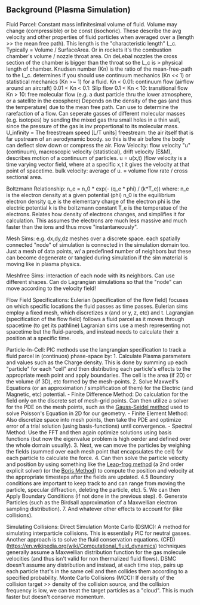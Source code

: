 ## Background (Plasma Simulation)

Fluid Parcel:
    Constant mass infinitesimal volume of fluid.
    Volume may change (compressible) or be const (isochoric).
    These describe the avg velocity and other properties of fluid particles when averaged over a (length >> the mean free path). 
        This length is the "characteristic length" L_c. Typically = Volume / SurfaceArea.
        Or in rockets it's the combustion chamber's volume / nozzle throat area.
            On deLebal nozzles the cross section of the chamber is bigger than the throat so the L_c is > physical length of chamber.
Knudsen number (Kn) is the ratio of the mean-free-path to the L_c. 
    determines if you should use continuum mechanics (Kn << 1) or statistical mechanics (Kn >~ 1) for a fluid.
        Kn < 0.01: continuum flow (airflow around an aircraft)
        0.01 < Kn < 0.1: Slip flow
        0.1 < Kn < 10: transitional flow
        Kn > 10: free molecular flow (e.g. a dust particle thru the lower atmosphere, or a satellite in the exosphere)
    Depends on the density of the gas (and thus the temperature) due to the mean free path.
    Can use to determine the rarefaction of a flow.
    Can seperate gasses of different molecular masses (e.g. isotopes) by sending the mixed gas thru small holes in a thin wall,
        since the pressure of the gas is inv propertional to its molecular mass.
U_infinity = The freestream speed [L/T units]
    freestream: the air itself that is far upstream of an aerodynamic boody.
    so this is the air before the body can deflect slow down or compress the air.
Flow Velocity:
    flow velocity "u" (continuum), macroscopic velocity (statistical), drift velocity (E&M), describes motion of a continuum of particles.
    u = u(x,t) (flow velocity is a time varying vector field, where at a specific x,t it gives the velocity at that point of spacetime.
    bulk velocity: average of u. = volume flow rate / cross sectional area.

Boltzmann Relationship:
    n_e = n_0 * exp(- (q_e * phi) / (k*T_e))
    where:
        n_e is the electron density at a given potential (phi)
        n_0 is the equilibrium electron density
        q_e is the elementary charge of the electron
        phi is the electric potential
        k is the boltzmann constant
        T_e is the temperatue of the electrons.
    Relates how density of electrons changes, and simplifies it for calculation. 
    This assumes the electrons are much less massive and much faster than the ions and thus move "instantaneously".


Mesh Sims:
    e.g. dx,dy,dz meshes over a discrete space. each spatially connected "node" of simulation is connected in the simulation domain too.
    Just a mesh of data points, w/ a predefined number of neighbors but these can become degenerate or tangled during simulation if the 
    sim material is moving like in plasma physics.
    
Meshfree Sims:
    interaction of each node with its neighbors. Can use different shapes.
    Can do Lagrangian simulations so that the "node" can move according to the velocity field!

Flow Field Specifications:
    Eulerian (specification of the flow field) focuses on which specific locations the fluid passes as time passes.
        Eulerian sims employ a fixed mesh, which discretizes x (and or y, z, etc) and t.
    Lagrangian (specification of the flow field) follows a fluid parcel as it moves through spacetime (to get its pathline)
        Lagranian sims use a mesh representing not spacetime but the fluid-parcels, and instead needs to calculate their x position
        at a specific time.

Particle-In-Cell:
    PIC methods use the langrangian specification to track a fluid parcel in (continuos) phase-space by:
    1. Calculate Plasma parameters and values such as the Charge density. 
       This is done by summing up each "particle" for each "cell" and then distributing each particle's effects to the appropriate mesh point and apply boundaries.
       The cell is the area (if 2D) or the volume (if 3D), etc formed by the mesh-points.
    2. Solve Maxwell's Equations (or an approximation / simplification of them) for the Electric (and Magnetic, etc) potential.
       - Finite Difference Method:
         Do calculation for the field only on the discrete set of mesh-grid points. 
         Can then utilize a solver for the PDE on the mesh points, such as the [Gauss-Seidel method](https://en.wikipedia.org/wiki/Gauss%E2%80%93Seidel_method) used to solve Poisson's Equation in 2D for our geometry.
       - Finite Element Method:
         Also discretize space into mesh points, then take the PDE and optimize error of a trial solution (using basis-functions) until convergence.
       - Spectral Method:
         Use the FFT and then again optimize solutions using basis functions (but now the eigenvalue problem is high oerder and defined over the whole domain usually).
    3. Next, we can move the particles by weighing the fields (summed over each mesh point that encapsulates the cell) for each particle to calculate the force.
    4. Can then solve the particle velocity and position by using something like the [Leap-frog method](https://en.wikipedia.org/wiki/Leapfrog_method) (a 2nd order explicit solver) (or the [Boris Method](https://www.particleincell.com/2011/vxb-rotation/)) to compute the position and velocity at the appropriate timesteps after the fields are updated.
       4.5 Boundary conditions are important to keep track to and can range from moving the particle, specular diffraction, deleting the particle, etc).
    5. We can then Apply Boundary Conditions (if not done in the previous step).
    6. Generate Particles (such as the Birdsall approximation of a Maxwellian electron sampling distribution).
    7. And whatever other effects to account for (like collisions).
    
Simulating Collisions:
    Direct Simulation Monte Carlo (DSMC):
        A method for simulating interparticle collisions. This is essentially PIC for neutral gasses.
        Another approach is to solve the fluid conservation equations. (CFD)(https://en.wikipedia.org/wiki/Computational_fluid_dynamics) techniques generally assume a Maxwellian distribution function for the gas molecule velocities (and thus isn't valid for non thermalized fluid flows).
        DSMC doesn't assume any distribution and instead, at each time step, pairs up each particle that's in the same cell and then collides them according to a specified probability.
    Monte Carlo Collisions (MCC):
        If density of the collision target >> density of the collision source, and the collision frequency is low, we can treat the target particles as a "cloud".
        This is much faster but doesn't conserve momentum.
    

